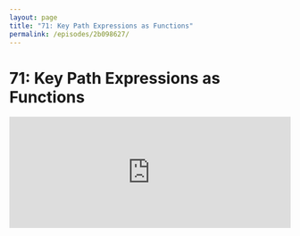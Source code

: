 ```yaml
---
layout: page
title: "71: Key Path Expressions as Functions"
permalink: /episodes/2b098627/
---
```


# 71: Key Path Expressions as Functions

<iframe frameBorder="0" height="200px" scrolling="no" seamless src="https://player.simplecast.com/b06bf92c-00f5-48d3-bb43-b3eaae14c4fd" width="100%" data-cy="latest-episode" />

## Relevant Links

* Key Path Expressions as Functions: https://forums.swift.org/t/key-path-expressions-as-functions/19587
* Implementation: https://github.com/apple/swift/pull/19448
* Previous discussion threads:
  * https://forums.swift.org/t/allow-key-path-literal-syntax-in-expressions-expecting-function-type/16453
  * https://forums.swift.org/t/key-path-getter-promotion/11185
  * https://forums.swift.org/t/pitch-keypath-based-map-flatmap-filter/6266
* Original "Smart Key Path" proposal: https://github.com/apple/swift-evolution/blob/master/proposals/0161-key-paths.md
* Kuery: https://github.com/kishikawakatsumi/Kuery

## Thanks to this episode's Sponsors

### [Sentry.io](https://www.sentry.io/for/swift)

Sentry tells you about errors in your code before your customers have a chance to encounter them. 

With Sentry, you’ll see exactly how many users have been impacted by a bug, the stack trace, the commit that the error was released as part of, the engineer who wrote the line of code that is currently busted, and a lot more. 

Give it a try and let them know we sent you at https://www.sentry.io/for/swift

### [Instabug](https://instabug.com/swift)

With Instabug, your users and beta testers now can submit thorough feedback from your app by just shaking the phone, they will be able to take a screenshot and send their feedback easily. 

You will receive a t-shirt with their motto 'I squash bugs for a living' if you go to [instabug.com/swift](https://instabug.com/swift), signup, and integrate the SDK.


## Get in Touch

If you're enjoying the show and want to say thank you, the best way to do that is by [leaving us a review on iTunes](https://itunes.apple.com/us/podcast/swift-unwrapped/id1209817203?mt=2)! It lets us know what you think of the show and helps us climb the charts so other people can find the show.

We've also got a channel set up on Spectrum.chat! If you want to talk about today's episode, ask us a question or just follow the conversation, jump in anytime at [spectrum.chat/specfm/swift-unwrapped](https://spectrum.chat/specfm/swift-unwrapped)
